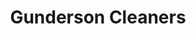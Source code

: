 ---
title: "Gunderson Cleaners"
url: /appleton/gunderson-cleaners-eisenhower-drive/
shop: laundry
---